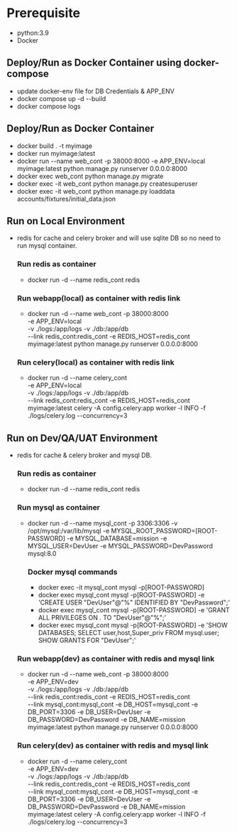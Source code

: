 # Prerequisite

- python:3.9
- Docker

## Deploy/Run as Docker Container using docker-compose

- update docker-env file for DB Credentials & APP_ENV
- docker compose up -d --build
- docker compose logs


## Deploy/Run as Docker Container

- docker build . -t myimage
- docker run myimage:latest
- docker run --name web_cont -p 38000:8000 -e APP_ENV=local myimage:latest python manage.py runserver 0.0.0.0:8000
- docker exec web_cont python manage.py migrate
- docker exec -it web_cont python manage.py createsuperuser
- docker exec -it web_cont python manage.py loaddata accounts/fixtures/initial_data.json

## Run on Local Environment

- redis for cache and celery broker and will use sqlite DB so no need to run mysql container.

    ### Run redis as container
    - docker run -d --name redis_cont redis

    ### Run webapp(local) as container with redis link
    - docker run -d --name web_cont -p 38000:8000  
        -e APP_ENV=local  
        -v ./logs:/app/logs -v ./db:/app/db  
        --link redis_cont:redis_cont -e REDIS_HOST=redis_cont  
        myimage:latest python manage.py runserver 0.0.0.0:8000 

    ### Run celery(local) as container with redis link
    - docker run -d --name celery_cont  
        -e APP_ENV=local  
        -v ./logs:/app/logs -v ./db:/app/db  
        --link redis_cont:redis_cont -e REDIS_HOST=redis_cont  
        myimage:latest celery -A config.celery:app worker -l INFO -f ./logs/celery.log --concurrency=3

## Run on Dev/QA/UAT Environment

- redis for cache & celery broker and mysql DB.

    ### Run redis as container
    - docker run -d --name redis_cont redis

    ### Run mysql as container
    - docker run -d --name mysql_cont -p 3306:3306 -v /opt/mysql:/var/lib/mysql -e MYSQL_ROOT_PASSWORD=[ROOT-PASSWORD] -e MYSQL_DATABASE=mission -e MYSQL_USER=DevUser -e MYSQL_PASSWORD=DevPassword mysql:8.0

        ### Docker mysql commands
        - docker exec -it mysql_cont mysql -p[ROOT-PASSWORD]
        - docker exec mysql_cont mysql -p[ROOT-PASSWORD] -e 'CREATE USER "DevUser"@"%" IDENTIFIED BY "DevPassword";'
        - docker exec mysql_cont mysql -p[ROOT-PASSWORD] -e 'GRANT ALL PRIVILEGES ON *.* TO "DevUser"@"%";'
        - docker exec mysql_cont mysql -p[ROOT-PASSWORD] -e 'SHOW DATABASES; SELECT user,host,Super_priv FROM mysql.user; SHOW GRANTS FOR "DevUser";'

    ### Run webapp(dev) as container with redis and mysql link
    - docker run -d --name web_cont -p 38000:8000  
        -e APP_ENV=dev  
        -v ./logs:/app/logs -v ./db:/app/db  
        --link redis_cont:redis_cont -e REDIS_HOST=redis_cont  
        --link mysql_cont:mysql_cont -e DB_HOST=mysql_cont -e DB_PORT=3306 -e DB_USER=DevUser -e DB_PASSWORD=DevPassword -e DB_NAME=mission  
        myimage:latest python manage.py runserver 0.0.0.0:8000

    ### Run celery(dev) as container with redis and mysql link
    - docker run -d --name celery_cont  
        -e APP_ENV=dev  
        -v ./logs:/app/logs -v ./db:/app/db  
        --link redis_cont:redis_cont -e REDIS_HOST=redis_cont  
        --link mysql_cont:mysql_cont -e DB_HOST=mysql_cont -e DB_PORT=3306 -e DB_USER=DevUser -e DB_PASSWORD=DevPassword -e DB_NAME=mission  
        myimage:latest celery -A config.celery:app worker -l INFO -f ./logs/celery.log --concurrency=3
